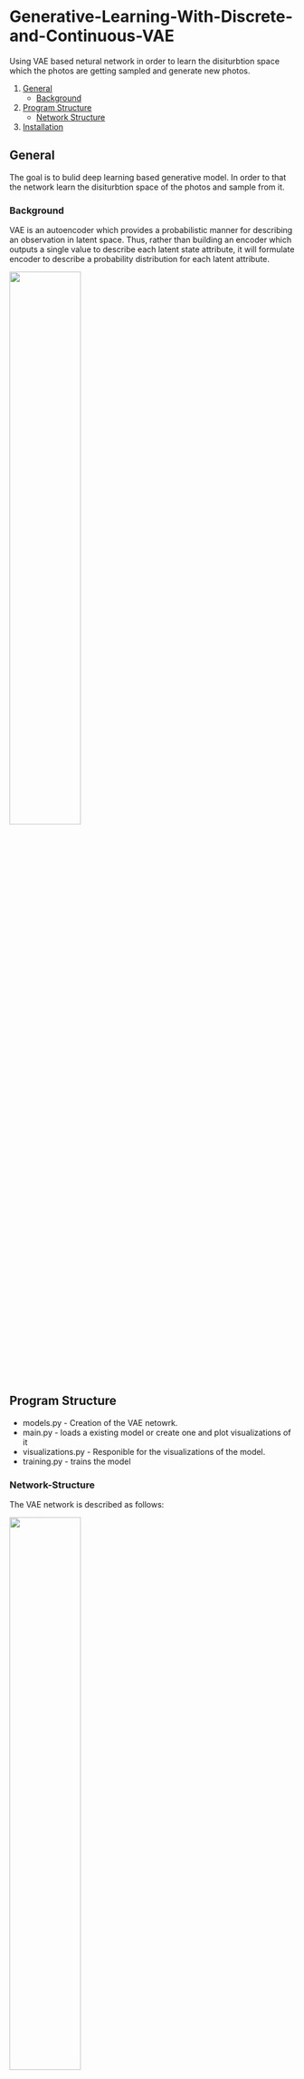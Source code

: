 # Generative-Learning-With-Discrete-and-Continuous-VAE
Using VAE based netural network in order to learn the disiturbtion space which the photos are getting sampled and generate new photos.

1. [General](#General)
    - [Background](#background)
3. [Program Structure](#Program-Structure)
    - [Network Structure](#Network-Structure)
5. [Installation](#Installation)

## General
The goal is to bulid deep learning based generative model. In order to that the network learn the disiturbtion space of the photos and sample from it.

### Background
VAE is an autoencoder which provides a probabilistic manner for describing an observation in latent space. Thus, rather than building an encoder which outputs a single value to describe each latent state attribute, it will formulate encoder to describe a probability distribution for each latent attribute.

<img src="https://i.imgur.com/mDgus7e.png" width = 50% height=50%>

## Program Structure
* models.py - Creation of the VAE netowrk.
* main.py - loads a existing model or create one and plot visualizations of it
* visualizations.py - Responible for the visualizations of the model.
* training.py - trains the model

### Network-Structure
The VAE network is described as follows: 

<img src="https://i.imgur.com/JzaBhBb.png" width = 50% height=50%>

The dims of the convolution are 3-32-64, padding is 1 and stride is 2 and every convolution layer also includes Leaky relu function in both encoder and decoder. 
The linear layers dims encoder: 
    *The linear layer dims are 64 * 4 * 4 to hidden dim. 
    *The linear discrete layers dims are hidden dim to discrete dim. 
    *The linear continuous layers dims are hidden dim to continuous dim. 
The linear layers dims decoder: 
    *The linear layers dims are latent dim to hidden dim and hidden dim to 64 * 4 * 4 .
    *The linear layers also include leaky relu function. 
    *We used reparameterization trick for continuous variables and Gumbel SoftMax for the 
    discrete variables.  
